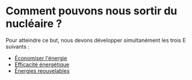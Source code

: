 # Comment pouvons nous sortir du nucléaire ?

Pour atteindre ce but, nous devons développer simultanément les trois E suivants :

- [Économiser l'énergie](comment/economiser)
- [Efficacité énergétique](comment/efficacite)
- [Énergies reouvelables](comment/renouvelable)
